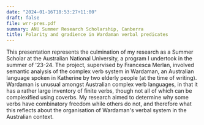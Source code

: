 ```yaml
---
date: "2024-01-16T18:53:27+11:00"
draft: false
file: wrr-pres.pdf
summary: ANU Summer Research Scholarship, Canberra
title: Polarity and gradience in Wardaman verbal predicates
---
```


This presentation represents the culmination of my research as a Summer Scholar at the Australian National University, a program I undertook in the summer of '23-24. The project, supervised by Francesca Merlan, involved semantic analysis of the complex verb system in Wardaman, an Australian language spoken in Katherine by two elderly people (at the time of writing). Wardaman is unusual amongst Australian complex verb languages, in that it has a rather large inventory of finite verbs, though not all of which can be complexified using coverbs. My research aimed to determine why some verbs have combinatory freedom while others do not, and therefore what this reflects about the organisation of Wardaman's verbal system in the Australian context.
